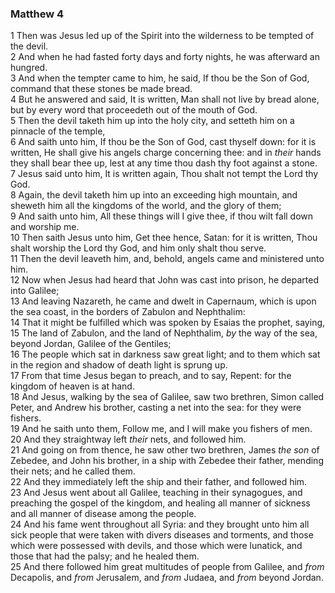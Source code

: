 ### Matthew 4

1 Then was Jesus led up of the Spirit into the wilderness to be tempted of the devil.  
2 And when he had fasted forty days and forty nights, he was afterward an hungred.  
3 And when the tempter came to him, he said, If thou be the Son of God, command that these stones be made bread.  
4 But he answered and said, It is written, Man shall not live by bread alone, but by every word that proceedeth out of the mouth of God.  
5 Then the devil taketh him up into the holy city, and setteth him on a pinnacle of the temple,  
6 And saith unto him, If thou be the Son of God, cast thyself down: for it is written, He shall give his angels charge concerning thee: and in *their* hands they shall bear thee up, lest at any time thou dash thy foot against a stone.  
7 Jesus said unto him, It is written again, Thou shalt not tempt the Lord thy God.  
8 Again, the devil taketh him up into an exceeding high mountain, and sheweth him all the kingdoms of the world, and the glory of them;  
9 And saith unto him, All these things will I give thee, if thou wilt fall down and worship me.  
10 Then saith Jesus unto him, Get thee hence, Satan: for it is written, Thou shalt worship the Lord thy God, and him only shalt thou serve.  
11 Then the devil leaveth him, and, behold, angels came and ministered unto him.  
12 Now when Jesus had heard that John was cast into prison, he departed into Galilee;  
13 And leaving Nazareth, he came and dwelt in Capernaum, which is upon the sea coast, in the borders of Zabulon and Nephthalim:  
14 That it might be fulfilled which was spoken by Esaias the prophet, saying,  
15 The land of Zabulon, and the land of Nephthalim, *by* the way of the sea, beyond Jordan, Galilee of the Gentiles;  
16 The people which sat in darkness saw great light; and to them which sat in the region and shadow of death light is sprung up.  
17 From that time Jesus began to preach, and to say, Repent: for the kingdom of heaven is at hand.  
18 And Jesus, walking by the sea of Galilee, saw two brethren, Simon called Peter, and Andrew his brother, casting a net into the sea: for they were fishers.  
19 And he saith unto them, Follow me, and I will make you fishers of men.  
20 And they straightway left *their* nets, and followed him.  
21 And going on from thence, he saw other two brethren, James *the son* of Zebedee, and John his brother, in a ship with Zebedee their father, mending their nets; and he called them.  
22 And they immediately left the ship and their father, and followed him.  
23 And Jesus went about all Galilee, teaching in their synagogues, and preaching the gospel of the kingdom, and healing all manner of sickness and all manner of disease among the people.  
24 And his fame went throughout all Syria: and they brought unto him all sick people that were taken with divers diseases and torments, and those which were possessed with devils, and those which were lunatick, and those that had the palsy; and he healed them.  
25 And there followed him great multitudes of people from Galilee, and *from* Decapolis, and *from* Jerusalem, and *from* Judaea, and *from* beyond Jordan.  
